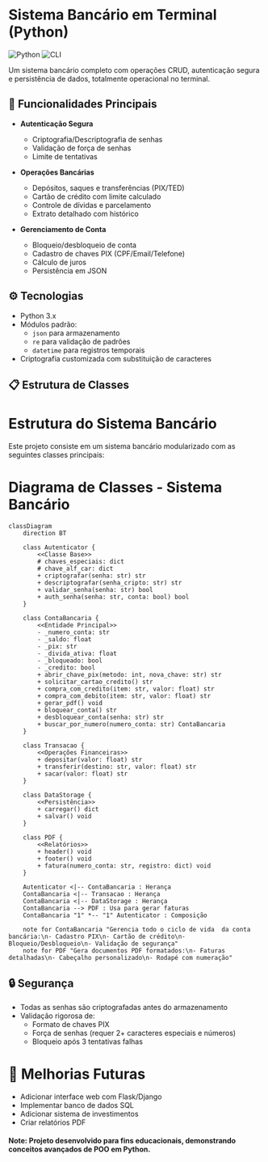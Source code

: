 # Sistema Bancário em Terminal (Python)

![Python](https://img.shields.io/badge/Python-3.x-blue?logo=python)
![CLI](https://img.shields.io/badge/Interface-Command%20Line-brightgreen)

Um sistema bancário completo com operações CRUD, autenticação segura e persistência de dados, totalmente operacional no terminal.

## 🚀 Funcionalidades Principais

- **Autenticação Segura**
  - Criptografia/Descriptografia de senhas
  - Validação de força de senhas
  - Limite de tentativas

- **Operações Bancárias**
  - Depósitos, saques e transferências (PIX/TED)
  - Cartão de crédito com limite calculado
  - Controle de dívidas e parcelamento
  - Extrato detalhado com histórico

- **Gerenciamento de Conta**
  - Bloqueio/desbloqueio de conta
  - Cadastro de chaves PIX (CPF/Email/Telefone)
  - Cálculo de juros
  - Persistência em JSON

## ⚙️ Tecnologias

- Python 3.x
- Módulos padrão:
  - `json` para armazenamento
  - `re` para validação de padrões
  - `datetime` para registros temporais
- Criptografia customizada com substituição de caracteres

## 📋 Estrutura de Classes

# Estrutura do Sistema Bancário

Este projeto consiste em um sistema bancário modularizado com as seguintes classes principais:

# Diagrama de Classes - Sistema Bancário

```mermaid
classDiagram
    direction BT

    class Autenticator {
        <<Classe Base>>
        # chaves_especiais: dict
        # chave_alf_car: dict
        + criptografar(senha: str) str
        + descriptografar(senha_cripto: str) str
        + validar_senha(senha: str) bool
        + auth_senha(senha: str, conta: bool) bool
    }

    class ContaBancaria {
        <<Entidade Principal>>
        - _numero_conta: str
        - _saldo: float
        - _pix: str
        - _divida_ativa: float
        - _bloqueado: bool
        - _credito: bool
        + abrir_chave_pix(metodo: int, nova_chave: str) str
        + solicitar_cartao_credito() str
        + compra_com_credito(item: str, valor: float) str
        + compra_com_debito(item: str, valor: float) str
        + gerar_pdf() void
        + bloquear_conta() str
        + desbloquear_conta(senha: str) str
        + buscar_por_numero(numero_conta: str) ContaBancaria
    }

    class Transacao {
        <<Operações Financeiras>>
        + depositar(valor: float) str
        + transferir(destino: str, valor: float) str
        + sacar(valor: float) str
    }

    class DataStorage {
        <<Persistência>>
        + carregar() dict
        + salvar() void
    }

    class PDF {
        <<Relatórios>>
        + header() void
        + footer() void
        + fatura(numero_conta: str, registro: dict) void
    }

    Autenticator <|-- ContaBancaria : Herança
    ContaBancaria <|-- Transacao : Herança
    ContaBancaria <|-- DataStorage : Herança
    ContaBancaria --> PDF : Usa para gerar faturas
    ContaBancaria "1" *-- "1" Autenticator : Composição

    note for ContaBancaria "Gerencia todo o ciclo de vida  da conta bancária:\n- Cadastro PIX\n- Cartão de crédito\n- Bloqueio/Desbloqueio\n- Validação de segurança"
    note for PDF "Gera documentos PDF formatados:\n- Faturas detalhadas\n- Cabeçalho personalizado\n- Rodapé com numeração"
```

## 🔒 Segurança
- Todas as senhas são criptografadas antes do armazenamento
- Validação rigorosa de:
  - Formato de chaves PIX
  - Força de senhas (requer 2+ caracteres especiais e números)
  - Bloqueio após 3 tentativas falhas

# 📌 Melhorias Futuras
- Adicionar interface web com Flask/Django
- Implementar banco de dados SQL
- Adicionar sistema de investimentos
- Criar relatórios PDF

#### Note: Projeto desenvolvido para fins educacionais, demonstrando conceitos avançados de POO em Python.
